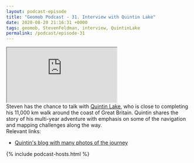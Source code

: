 ```yaml
--- 
layout: podcast-episode
title: "Geomob Podcast - 31. Interview with Quintin Lake"
date: 2020-08-20 21:16:31 +0000
tags: geomob, StevenFeldman, interview, QuintinLake
permalink: /podcast/episode-31
---
```


<iframe class="castos-iframe-player" src="https://5e2e9055a029d5-78101471.castos.com/player/229333"></iframe>

<div class="pt20">
Steven has the chance to talk with <a href="https://twitter.com/QuintinLake">Quintin Lake</a>, who is close to completing his 11,000 km walk around the coast of Great Britain. Quintin shares the story of his multi-year adventure with emphasis on some of the navigation and mapping challenges along the way.
</div>

<div class="pt20">
  Relevant links:
  <ul>
    <li class="pt10"><a href="https://theperimeter.uk/" class="italic">Quintin's blog with many photos of the journey</a></li>
  </ul>
</div>


{% include podcast-hosts.html %}





